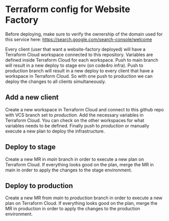 # Terraform config for Website Factory

Before deploying, make sure to verify the ownership of the domain used for this service here: https://search.google.com/search-console/welcome

Every client (user that want a website-factory deployed) will have a Terraform Cloud workspace connected to this repository. Variables are defined inside Terraform Cloud for each workspace. Push to main branch will result in a new deploy to stage env (on code4ro infra). Push to production branch will result in a new deploy to every client that have a workspace in Terraform Cloud. So with one push to production we can deploy the changes to all clients simultaneously.

## Add a new client

Create a new workspace in Terraform Cloud and connect to this github repo with VCS branch set to _production_. Add the necessary variables in Terraform Cloud. You can check on the other workspaces for what variables needs to be defined. Finally push to _production_ or manually execute a new plan to deploy the infrastructure.

## Deploy to stage

Create a new MR in _main_ branch in order to execute a new plan on Terraform Cloud. If everything looks good on the plan, merge the MR in main in order to apply the changes to the stage environment.

## Deploy to production

Create a new MR from _main_ to _production_ branch in order to execute a new plan on Terraform Cloud. If everything looks good on the plan, merge the MR in production in order to apply the changes to the production environment.
